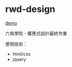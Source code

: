 # rwd-design

[demo](https://recafox.github.io/rwd-design/)

六角學院 - 響應式設計最終作業


使用技術：

- html/css
- jquery
